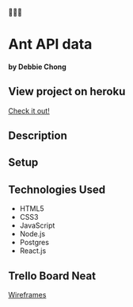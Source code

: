 :tulip::rabbit::tulip:
# Ant API data

#### by Debbie Chong

## View project on heroku
[Check it out!]()
## Description

## Setup

## Technologies Used
* HTML5
* CSS3
* JavaScript
* Node.js
* Postgres
* React.js

## Trello Board Neat
[Wireframes]()
